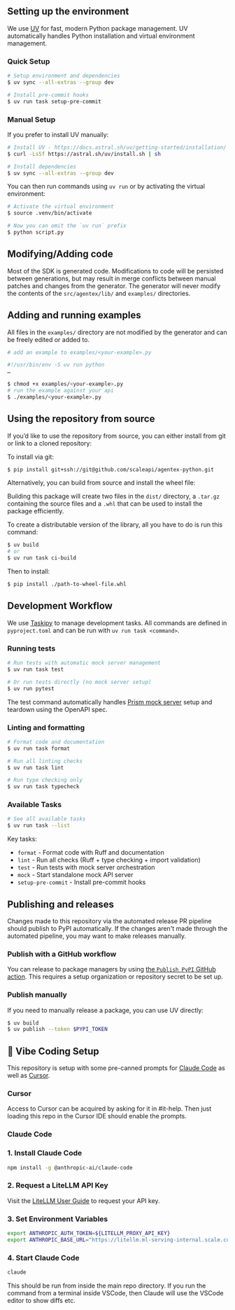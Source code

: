 ## Setting up the environment

We use [UV](https://docs.astral.sh/uv/) for fast, modern Python package management. UV automatically handles Python installation and virtual environment management.

### Quick Setup

```sh
# Setup environment and dependencies
$ uv sync --all-extras --group dev

# Install pre-commit hooks
$ uv run task setup-pre-commit
```

### Manual Setup

If you prefer to install UV manually:

```sh
# Install UV - https://docs.astral.sh/uv/getting-started/installation/
$ curl -LsSf https://astral.sh/uv/install.sh | sh

# Install dependencies
$ uv sync --all-extras --group dev
```

You can then run commands using `uv run` or by activating the virtual environment:

```sh
# Activate the virtual environment
$ source .venv/bin/activate

# Now you can omit the `uv run` prefix
$ python script.py
```

## Modifying/Adding code

Most of the SDK is generated code. Modifications to code will be persisted between generations, but may
result in merge conflicts between manual patches and changes from the generator. The generator will never
modify the contents of the `src/agentex/lib/` and `examples/` directories.

## Adding and running examples

All files in the `examples/` directory are not modified by the generator and can be freely edited or added to.

```py
# add an example to examples/<your-example>.py

#!/usr/bin/env -S uv run python
…
```

```sh
$ chmod +x examples/<your-example>.py
# run the example against your api
$ ./examples/<your-example>.py
```

## Using the repository from source

If you’d like to use the repository from source, you can either install from git or link to a cloned repository:

To install via git:

```sh
$ pip install git+ssh://git@github.com/scaleapi/agentex-python.git
```

Alternatively, you can build from source and install the wheel file:

Building this package will create two files in the `dist/` directory, a `.tar.gz` containing the source files and a `.whl` that can be used to install the package efficiently.

To create a distributable version of the library, all you have to do is run this command:

```sh
$ uv build
# or
$ uv run task ci-build
```

Then to install:

```sh
$ pip install ./path-to-wheel-file.whl
```

## Development Workflow

We use [Taskipy](https://github.com/taskipy/taskipy) to manage development tasks. All commands are defined in `pyproject.toml` and can be run with `uv run task <command>`.

### Running tests

```sh
# Run tests with automatic mock server management
$ uv run task test

# Or run tests directly (no mock server setup)
$ uv run pytest
```

The test command automatically handles [Prism mock server](https://github.com/stoplightio/prism) setup and teardown using the OpenAPI spec.

### Linting and formatting

```sh
# Format code and documentation
$ uv run task format

# Run all linting checks
$ uv run task lint

# Run type checking only
$ uv run task typecheck
```

### Available Tasks

```sh
# See all available tasks
$ uv run task --list
```

Key tasks:
- `format` - Format code with Ruff and documentation
- `lint` - Run all checks (Ruff + type checking + import validation)
- `test` - Run tests with mock server orchestration
- `mock` - Start standalone mock API server
- `setup-pre-commit` - Install pre-commit hooks

## Publishing and releases

Changes made to this repository via the automated release PR pipeline should publish to PyPI automatically. If
the changes aren't made through the automated pipeline, you may want to make releases manually.

### Publish with a GitHub workflow

You can release to package managers by using [the `Publish PyPI` GitHub action](https://www.github.com/scaleapi/agentex-python/actions/workflows/publish-pypi.yml). This requires a setup organization or repository secret to be set up.

### Publish manually

If you need to manually release a package, you can use UV directly:

```sh
$ uv build
$ uv publish --token $PYPI_TOKEN
```

## 🤖 **Vibe Coding Setup**

This repository is setup with some pre-canned prompts for [Claude Code](https://docs.anthropic.com/en/docs/claude-code) as well as [Cursor](https://cursor.com/).

### Cursor

Access to Cursor can be acquired by asking for it in #it-help.  Then just loading this repo in the Cursor IDE should enable the prompts.

### Claude Code

### 1. Install Claude Code
```bash
npm install -g @anthropic-ai/claude-code
```

### 2. Request a LiteLLM API Key
Visit the [LiteLLM User Guide](https://scale.atlassian.net/wiki/spaces/EPD/pages/1490354189/LiteLLM+User+Guide#Requesting-LiteLLM-Key-for-Generic-Usage) to request your API key.

### 3. Set Environment Variables
```bash
export ANTHROPIC_AUTH_TOKEN=${LITELLM_PROXY_API_KEY}
export ANTHROPIC_BASE_URL="https://litellm.ml-serving-internal.scale.com"
```

### 4. Start Claude Code
```bash
claude
```
This should be run from inside the main repo directory. If you run the command from a terminal inside VSCode, then Claude will use the VSCode editor to show diffs etc. 
